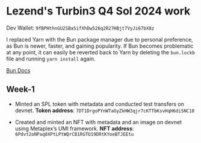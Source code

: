 # Lezend's Turbin3 Q4 Sol 2024 work

Dev Wallet: `9fBPHthnGU2SBaSifXhDw526q2R27HBjt7VyJi67bX8z`

I replaced Yarn with the Bun package manager due to personal preference, as Bun is newer, faster, and gaining popularity. If Bun becomes problematic at any point, it can easily be reverted back to Yarn by deleting the `bun.lockb` file and running `yarn install` again.

[Bun Docs](https://bun.sh/docs)

## Week-1

- Minted an SPL token with metadata and conducted test transfers on devnet.
**Token address**: `7DT1DrgoPYnWTaGyZkHW3qjr7cKTTbKsvHqH6diSNC18`

- Created and minted an NFT with metadata and an image on devnet using Metaplex’s UMI framework.
**NFT address**: `6Pdvt2oNPaq8XPtLPtWQrCB1RGTU19DRtKYoeBTJEEtu`
